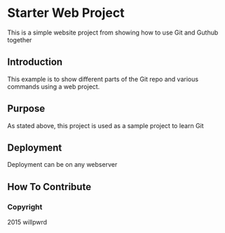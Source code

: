 # Starter Web Project

This is a simple website project from showing how to use Git and Guthub together

## Introduction

This example is to show different parts of the Git repo and various commands using a web project.

## Purpose

As stated above, this project is used as a sample project to learn Git

## Deployment

Deployment can be on any webserver

## How To Contribute

### Copyright
2015 willpwrd